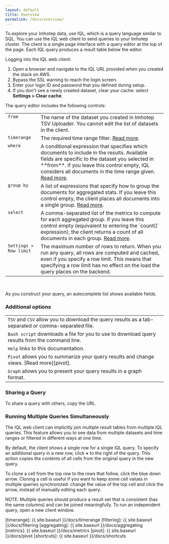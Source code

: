 ```yaml
---
layout: default
title: Overview
permalink: /docs/overview/
---
```


To explore your Imhotep data, use IQL, which is a query language similar to SQL. You can use the IQL web client to send queries to your Imhotep cluster. The client is a single page interface with a query editor at the top of the page. Each IQL query produces a result table below the editor.

Logging into the IQL web client:

1. Open a browser and navigate to the IQL URL provided when you created the stack on AWS. 
2. Bypass the SSL warning to reach the login screen.
3. Enter your login ID and password that you defined during setup.
4. If you don't see a newly created dataset, clear your cache: select **Settings > Clear cache**.

The query editor includes the following controls:
<table>
   <tr>
    <td valign="top"><code>from</code></td>
    <td valign="top">The name of the dataset you created in Imhotep TSV Uploader. You cannot edit the list of datasets in the client. </td></tr>
  <tr>
    <td valign="top"><code>timerange</code></td>
    <td valign="top">The required time range filter. <a href="https://agrover-indeed.github.io/imhotep/docs/timerange/">Read more</a>. </td></tr>
  <tr>
    <td valign="top"><code>where</code></td>
    <td valign="top">A conditional expression that specifies which documents to include in the results. Available fields are specific to the dataset you selected in **from**. If you leave this control empty, IQL considers all documents in the time range given. <a href="https:/agrover-indeed.github.io/imhotep/docs/filtering/">Read more</a>.  </td></tr>
  <tr>
    <td valign="top"><code>group by</code></td>
    <td valign="top">A list of expressions that specify how to group the documents for aggregated stats. If you leave this control empty, the client places all documents into a single group. <a href="https:/agrover-indeed.github.io/imhotep/docs/aggregating/">Read more</a>. </td></tr>
  <tr>
    <td valign="top"><code>select</code></td>
    <td valign="top">A comma-separated list of the metrics to compute for each aggregated group. If you leave this control empty (equivalent to entering the `count()` expression), the client returns a count of all documents in each group. <a href="https:/agrover-indeed.github.io/imhotep/docs/metrics/">Read more</a>.</td></tr>
  <tr>
    <td valign="top"><code>Settings > Row limit</code></td>
    <td valign="top">The maximum number of rows to return. When you run any query, all rows are computed and cached, even if you specify a row limit. This means that specifying a row limit has no effect on the load the query places on the backend.</td></tr>
</table>
<br>

As you construct your query, an autocomplete list shows available fields.

### Additional options

| | |
| ---- | ----- |
| `TSV` and `CSV` allow you to download the query results as a tab-separated or comma-separated file. |
| `Bash script` downloads a file for you to use to download query results from the command line. |
| `Help` links to this documentation. |
| `Pivot` allows you to summarize your query results and change views. [Read more][pivot]. |
| `Graph` allows you to present your query results in a graph format. |

### Sharing a Query
To share a query with others, copy the URL.

### Running Multiple Queries Simultaneously
The IQL web client can implicitly join multiple result tables from multiple IQL queries. This feature allows you to see data from multiple datasets and time ranges or filtered in different ways at one time. 

By default, the client shows a single row for a single IQL query. To specify an additional query in a new row, click **+** to the right of the query. This action copies the contents of all cells from the original query in the new query. 

To clone a cell from the top row to the rows that follow, click the blue down arrow. Cloning a cell is useful if you want to keep some cell values in multiple queries synchronized: change the value of the top cell and click the arrow, instead of manually editing each query.

NOTE: Multiple queries should produce a result set that is consistent (has the same columns) and can be joined meaningfully. To run an independent query, open a new client window. 






[timerange]: {{ site.baseurl }}/docs/timerange
[filtering]: {{ site.baseurl }}/docs/filtering
[aggregating]: {{ site.baseurl }}/docs/aggregating
[metrics]: {{ site.baseurl }}/docs/metrics
[pivot]: {{ site.baseurl }}/docs/pivot
[shortcuts]: {{ site.baseurl }}/docs/shortcuts